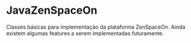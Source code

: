 # JavaZenSpaceOn

Classes básicas para implementação da plataforma ZenSpaceOn.
Ainda existem algumas features a serem implementadas futuramente.
